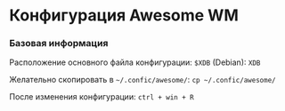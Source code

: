 # Конфигурация Awesome WM

### Базовая информация
Расположение основного файла конфигурации:
`$XDB`
(Debian): `XDB`


Желательно скопировать в `~/.confic/awesome/`:
`cp ~/.confic/awesome/` 

После изменения конфигурации:
`ctrl + win + R`